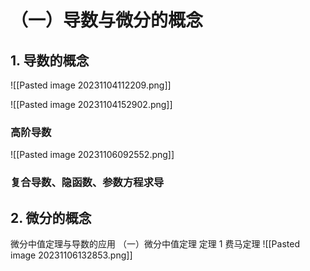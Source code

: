 # （一）导数与微分的概念
## 1. 导数的概念

![[Pasted image 20231104112209.png]]

![[Pasted image 20231104152902.png]]

### 高阶导数
![[Pasted image 20231106092552.png]]

### 复合导数、隐函数、参数方程求导



## 2. 微分的概念









微分中值定理与导数的应用
（一）微分中值定理
定理 1 费马定理
![[Pasted image 20231106132853.png]]


